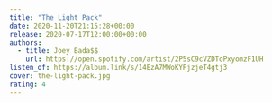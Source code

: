 ```yaml
---
title: "The Light Pack"
date: 2020-11-20T21:15:28+00:00
release: 2020-07-17T12:00:00+00:00
authors:
  - title: Joey Bada$$
    url: https://open.spotify.com/artist/2P5sC9cVZDToPxyomzF1UH
listen_of: https://album.link/s/14EzA7MWoKYPjzjeT4gtj3
cover: the-light-pack.jpg
rating: 4
---
```

